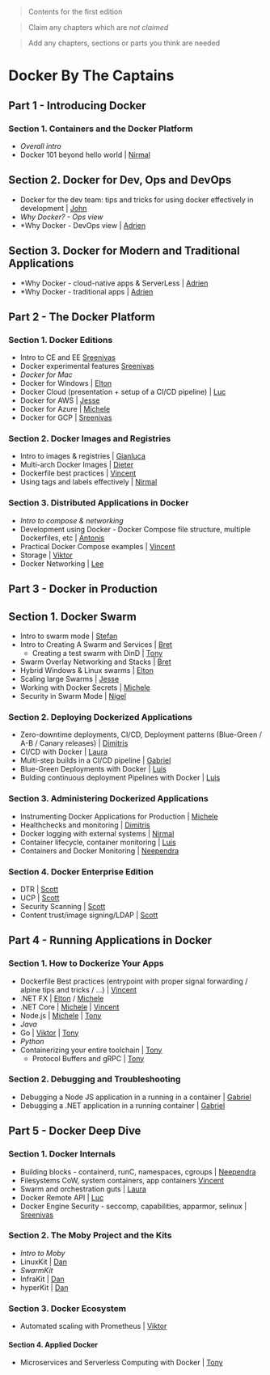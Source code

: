 > Contents for the first edition

> Claim any chapters which are *not claimed*

> Add any chapters, sections or parts you think are needed

# Docker By The Captains

## Part 1 -  Introducing Docker

### Section 1. Containers and the Docker Platform

- *Overall intro*
- Docker 101 beyond hello world  | [Nirmal](authors/nirmal.md)

## Section 2. Docker for Dev, Ops and DevOps

- Docker for the dev team: tips and tricks for using docker effectively in development  | [John](authors/john.md)
- *Why Docker? - Ops view*
- *Why Docker - DevOps view | [Adrien](authors/adrien.md)

## Section 3. Docker for Modern and Traditional Applications

- *Why Docker - cloud-native apps & ServerLess | [Adrien](authors/adrien.md)
- *Why Docker - traditional apps | [Adrien](authors/adrien.md)

## Part 2 - The Docker Platform

### Section 1. Docker Editions

- Intro to CE and EE [Sreenivas](authors/sreenivas.md)
- Docker experimental features [Sreenivas](authors/sreenivas.md)
- *Docker for Mac*
- Docker for Windows | [Elton](authors/elton.md)
- Docker Cloud (presentation + setup of a CI/CD pipeline) | [Luc](authors/luc.md)
- Docker for AWS | [Jesse](authors/jesse.md)
- Docker for Azure | [Michele](authors/michele.md)
- Docker for GCP | [Sreenivas](authors/sreenivas.md)

### Section 2. Docker Images and Registries

- Intro to images & registries | [Gianluca](authors/gianluca.md)
- Multi-arch Docker Images | [Dieter](authors/dieter.md)
- Dockerfile best practices | [Vincent](authors/vincent.md)
- Using tags and labels effectively | [Nirmal](authors/nirmal.md)

### Section 3. Distributed Applications in Docker

- *Intro to compose & networking*
- Development using Docker - Docker Compose file structure, multiple Dockerfiles, etc | [Antonis](authors/antonis.md)
- Practical Docker Compose examples | [Vincent](authors/vincent.md)
- Storage | [Viktor](authors/viktor.md)
- Docker Networking | [Lee](authors/lee.md)


## Part 3 - Docker in Production

## Section 1. Docker Swarm

- Intro to swarm mode | [Stefan](authors/stefan.md)
- Intro to Creating A Swarm and Services | [Bret](authors/bret.md)
  - Creating a test swarm with DinD | [Tony](authors/tony.md)
- Swarm Overlay Networking and Stacks | [Bret](authors/bret.md)
- Hybrid Windows & Linux swarms | [Elton](authors/elton.md)
- Scaling large Swarms | [Jesse](authors/jesse.md)
- Working with Docker Secrets | [Michele](authors/michele.md)
- Security in Swarm Mode | [Nigel](authors/nigel.md)

### Section 2. Deploying Dockerized Applications

- Zero-downtime deployments, CI/CD, Deployment patterns (Blue-Green / A-B / Canary releases) | [Dimitris](authors/dimitris.md)
- CI/CD with Docker | [Laura](authors/laura.md)
- Multi-step builds in a CI/CD pipeline | [Gabriel](authors/gabriel.md)
- Blue-Green Deployments with Docker | [Luis](authors/luis.md)
- Bulding continuous deployment Pipelines with Docker | [Luis](authors/luis.md)

### Section 3. Administering Dockerized Applications

- Instrumenting Docker Applications for Production | [Michele](authors/michele.md)
- Healthchecks and monitoring | [Dimitris](authors/dimitris.md)
- Docker logging with external systems | [Nirmal](authors/nirmal.md)
- Container lifecycle, container monitoring | [Luis](authors/luis.md)
- Containers and Docker Monitoring  | [Neependra](authors/neependra.md)

### Section 4. Docker Enterprise Edition

- DTR | [Scott](authors/scott.md)
- UCP | [Scott](authors/scott.md)
- Security Scanning | [Scott](authors/scott.md)
- Content trust/image signing/LDAP | [Scott](authors/scott.md)

## Part 4 - Running Applications in Docker

### Section 1. How to Dockerize Your Apps

- Dockerfile Best practices (entrypoint with proper signal forwarding / alpine tips and tricks / ...) | [Vincent](authors/vincent.md)
- .NET FX | [Elton](authors/elton.md) / [Michele](authors/michele.md)
- .NET Core | [Michele](authors/michele.md) | [Vincent](authors/vincent.md)
- Node.js | [Michele](authors/michele.md) | [Tony](authors/tony.md)
- *Java*
- Go | [Viktor](authors/viktor.md) | [Tony](authors/tony.md)
- *Python*
- Containerizing your entire toolchain | [Tony](authors/tony.md)
  - Protocol Buffers and gRPC | [Tony](authors/tony.md)

### Section 2. Debugging and Troubleshooting

- Debugging a Node JS application in a running in a container | [Gabriel](authors/gabriel.md)
- Debugging a .NET application in a running container | [Gabriel](authors/gabriel.md)


## Part 5 - Docker Deep Dive

### Section 1. Docker Internals

- Building blocks - containerd, runC, namespaces, cgroups | [Neependra](authors/neependra.md)
- Filesystems CoW, system containers, app containers [Vincent](authors/vincent.md)
- Swarm and orchestration guts | [Laura](authors/laura.md)
- Docker Remote API | [Luc](authors/luc.md)
- Docker Engine Security - seccomp, capabilities, apparmor, selinux | [Sreenivas](authors/sreenivas.md)

### Section 2. The Moby Project and the Kits

- *Intro to Moby*
- LinuxKit | [Dan](authors/dan.md)
- *SwarmKit*
- InfraKit | [Dan](authors/dan.md)
- hyperKit | [Dan](authors/dan.md)

### Section 3. Docker Ecosystem

- Automated scaling with Prometheus | [Viktor](authors/viktor.md)


#### Section 4. Applied Docker

- Microservices and Serverless Computing with Docker | [Tony](authors/tony.md)
